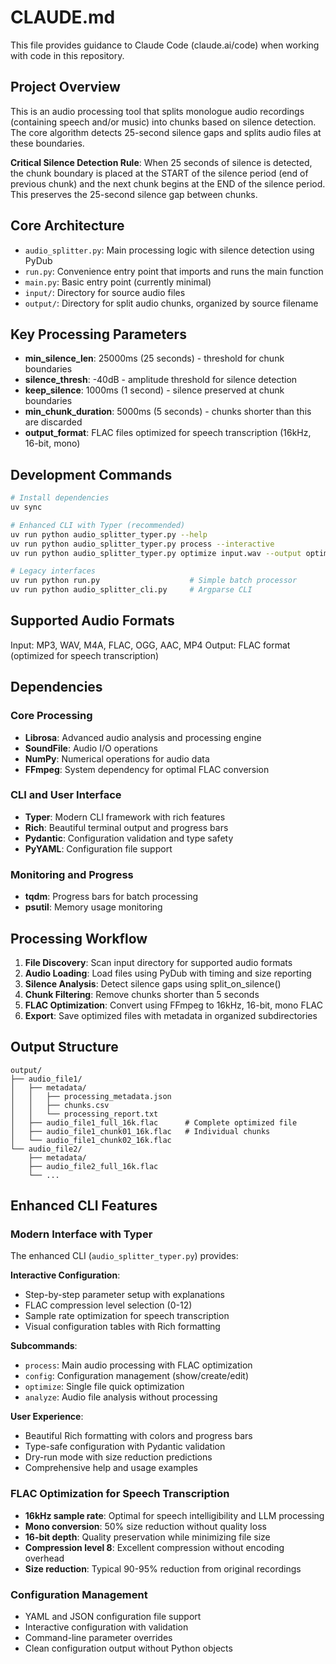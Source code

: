 # CLAUDE.md

This file provides guidance to Claude Code (claude.ai/code) when working with code in this repository.

## Project Overview

This is an audio processing tool that splits monologue audio recordings (containing speech and/or music) into chunks based on silence detection. The core algorithm detects 25-second silence gaps and splits audio files at these boundaries.

**Critical Silence Detection Rule**: When 25 seconds of silence is detected, the chunk boundary is placed at the START of the silence period (end of previous chunk) and the next chunk begins at the END of the silence period. This preserves the 25-second silence gap between chunks.

## Core Architecture

- `audio_splitter.py`: Main processing logic with silence detection using PyDub
- `run.py`: Convenience entry point that imports and runs the main function
- `main.py`: Basic entry point (currently minimal)
- `input/`: Directory for source audio files
- `output/`: Directory for split audio chunks, organized by source filename

## Key Processing Parameters

- **min_silence_len**: 25000ms (25 seconds) - threshold for chunk boundaries
- **silence_thresh**: -40dB - amplitude threshold for silence detection
- **keep_silence**: 1000ms (1 second) - silence preserved at chunk boundaries
- **min_chunk_duration**: 5000ms (5 seconds) - chunks shorter than this are discarded
- **output_format**: FLAC files optimized for speech transcription (16kHz, 16-bit, mono)

## Development Commands

```bash
# Install dependencies
uv sync

# Enhanced CLI with Typer (recommended)
uv run python audio_splitter_typer.py --help
uv run python audio_splitter_typer.py process --interactive
uv run python audio_splitter_typer.py optimize input.wav --output optimized.flac

# Legacy interfaces
uv run python run.py                    # Simple batch processor
uv run python audio_splitter_cli.py     # Argparse CLI
```

## Supported Audio Formats

Input: MP3, WAV, M4A, FLAC, OGG, AAC, MP4
Output: FLAC format (optimized for speech transcription)

## Dependencies

### Core Processing
- **Librosa**: Advanced audio analysis and processing engine
- **SoundFile**: Audio I/O operations
- **NumPy**: Numerical operations for audio data
- **FFmpeg**: System dependency for optimal FLAC conversion

### CLI and User Interface
- **Typer**: Modern CLI framework with rich features
- **Rich**: Beautiful terminal output and progress bars
- **Pydantic**: Configuration validation and type safety
- **PyYAML**: Configuration file support

### Monitoring and Progress
- **tqdm**: Progress bars for batch processing
- **psutil**: Memory usage monitoring

## Processing Workflow

1. **File Discovery**: Scan input directory for supported audio formats
2. **Audio Loading**: Load files using PyDub with timing and size reporting
3. **Silence Analysis**: Detect silence gaps using split_on_silence()
4. **Chunk Filtering**: Remove chunks shorter than 5 seconds
5. **FLAC Optimization**: Convert using FFmpeg to 16kHz, 16-bit, mono FLAC
6. **Export**: Save optimized files with metadata in organized subdirectories

## Output Structure

```
output/
├── audio_file1/
│   ├── metadata/
│   │   ├── processing_metadata.json
│   │   ├── chunks.csv
│   │   └── processing_report.txt
│   ├── audio_file1_full_16k.flac      # Complete optimized file
│   ├── audio_file1_chunk01_16k.flac   # Individual chunks
│   └── audio_file1_chunk02_16k.flac
└── audio_file2/
    ├── metadata/
    ├── audio_file2_full_16k.flac
    └── ...
```

## Enhanced CLI Features

### Modern Interface with Typer
The enhanced CLI (`audio_splitter_typer.py`) provides:

**Interactive Configuration**:
- Step-by-step parameter setup with explanations
- FLAC compression level selection (0-12)
- Sample rate optimization for speech transcription
- Visual configuration tables with Rich formatting

**Subcommands**:
- `process`: Main audio processing with FLAC optimization
- `config`: Configuration management (show/create/edit)
- `optimize`: Single file quick optimization
- `analyze`: Audio file analysis without processing

**User Experience**:
- Beautiful Rich formatting with colors and progress bars
- Type-safe configuration with Pydantic validation
- Dry-run mode with size reduction predictions
- Comprehensive help and usage examples

### FLAC Optimization for Speech Transcription
- **16kHz sample rate**: Optimal for speech intelligibility and LLM processing
- **Mono conversion**: 50% size reduction without quality loss
- **16-bit depth**: Quality preservation while minimizing file size
- **Compression level 8**: Excellent compression without encoding overhead
- **Size reduction**: Typical 90-95% reduction from original recordings

### Configuration Management
- YAML and JSON configuration file support
- Interactive configuration with validation
- Command-line parameter overrides
- Clean configuration output without Python objects